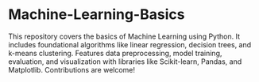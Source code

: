 # Machine-Learning-Basics
This repository covers the basics of Machine Learning using Python. It includes foundational algorithms like linear regression, decision trees, and k-means clustering. Features data preprocessing, model training, evaluation, and visualization with libraries like Scikit-learn, Pandas, and Matplotlib. Contributions are welcome!
